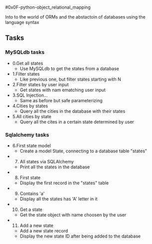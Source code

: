 #0x0F-python-object_relational_mapping

Into to the world of ORMs and the abstactoin of databases using the language
syntax

## Tasks
### MySQLdb tasks
- 0.Get all states
    - Use MySQLdb to get the states from a database
- 1.Filter states
    - Like previous one, but filter states starting with N
- 2.Filter states by user input
    - Get states with nam ematching user input
- 3.SQL Injection...
    - Same as before but safe parameterizing
- 4.Cities by states
    - Query all the cities in the database with their states
- 5.All cities by state
    - Query all the cites in a certain state determined by user
### Sqlalchemy tasks
- 6.First state model
    - Create a model State, connecting to a database table "states"
- 7. All states via SQLAlchemy
    - Print all the states in the database
- 8. First state
    - Display the first record in the "states" table
- 9. Contains 'a'
    - Display all the states has 'A' letter in it
- 10. Get a state
    - Get the state object with name choosen by the user
- 11. Add a new state
    - Add a new state record
    - Display the new state ID after being added to the database

